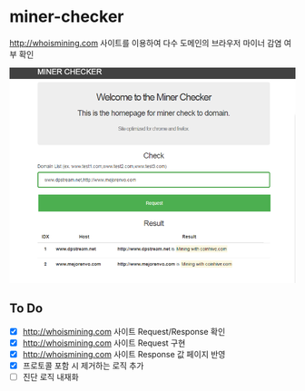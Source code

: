 # miner-checker
http://whoismining.com 사이트를 이용하여 다수 도메인의 브라우저 마이너 감염 여부 확인

![UI](https://raw.githubusercontent.com/bongbongco/miner-checker/master/static/images/example.png)


## To Do

- [x] http://whoismining.com 사이트 Request/Response  확인
- [x] http://whoismining.com 사이트 Request 구현
- [x] http://whoismining.com 사이트 Response 값 페이지 반영
- [x] 프로토콜 포함 시 제거하는 로직 추가
- [ ] 진단 로직 내재화
